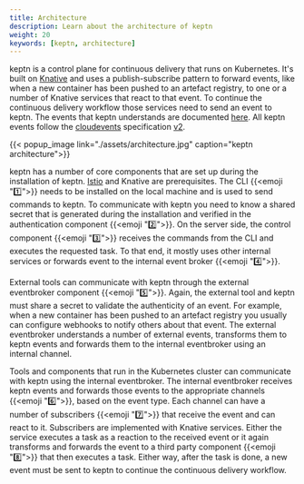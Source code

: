 ```yaml
---
title: Architecture
description: Learn about the architecture of keptn
weight: 20
keywords: [keptn, architecture]
---
```


keptn is a control plane for continuous delivery that runs on Kubernetes. It's built on [Knative](https://cloud.google.com/knative/) and uses a publish-subscribe pattern to forward events, like when a new container has been pushed to an artefact registry, to one or a number of Knative services that react to that event. To continue the continuous delivery workflow those services need to send an event to keptn. The events that keptn understands are documented [here](../../reference/custom-service/). All keptn events follow the [cloudevents](https://cloudevents.io/) specification [v2](https://github.com/cloudevents/spec/tree/v0.2).

{{< popup_image link="./assets/architecture.jpg" caption="keptn architecture">}}

keptn has a number of core components that are set up during the installation of keptn. [Istio](https://istio.io) and Knative are prerequisites. The CLI {{<emoji ":one:">}} needs to be installed on the local machine and is used to send commands to keptn. To communicate with keptn you need to know a shared secret that is generated during the installation and verified in the authentication component {{<emoji ":two:">}}. On the server side, the control component {{<emoji ":three:">}} receives the commands from the CLI and executes the requested task. To that end, it mostly uses other internal services or forwards event to the internal event broker {{<emoji ":four:">}}.

External tools can communicate with keptn through the external eventbroker component {{<emoji ":five:">}}. Again, the external tool and keptn must share a secret to validate the authenticity of an event. For example, when a new container has been pushed to an artefact registry you usually can configure webhooks to notify others about that event. The external eventbroker understands a number of external events, transforms them to keptn events and forwards them to the internal eventbroker using an internal channel.

Tools and components that run in the Kubernetes cluster can communicate with keptn using the internal eventbroker. The internal eventbroker receives keptn events and forwards those events to the appropriate channels {{<emoji ":six:">}}, based on the event type. Each channel can have a number of subscribers {{<emoji ":seven:">}} that receive the event and can react to it. Subscribers are implemented with Knative services. Either the service executes a task as a reaction to the received event or it again transforms and forwards the event to a third party component {{<emoji ":eight:">}} that then executes a task. Either way, after the task is done, a new event must be sent to keptn to continue the continuous delivery workflow.
